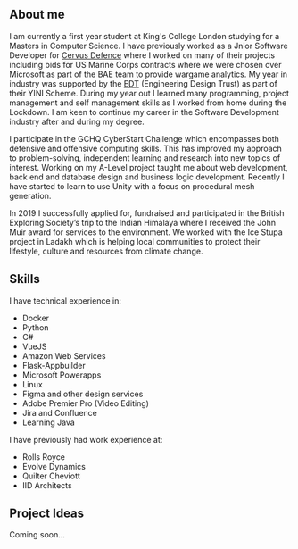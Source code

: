 
## About me

I am currently a first year student at King's College London studying for a Masters in Computer Science. I have previously worked as a Jnior Software Developer for [Cervus Defence](https://cervusdefence.com) where I worked on many of their projects including bids for US Marine Corps contracts where we were chosen over Microsoft as part of the BAE team to provide wargame analytics. My year in industry was supported by the [EDT](https://www.etrust.org.uk/) (Engineering Design Trust) as part of their YINI Scheme. During my year out I learned many programming, project management and self management skills as I worked from home during the Lockdown. I am keen to continue my career in the Software Development industry after and during my degree.

I participate in the GCHQ CyberStart Challenge which encompasses both defensive and offensive computing skills. This has improved my approach to problem-solving, independent learning and research into new topics of interest. Working on my A-Level project taught me about web development, back end and database design and business logic development. Recently I have started to learn to use Unity with a focus on procedural mesh generation.

In 2019 I successfully applied for, fundraised and participated in the British Exploring Society’s trip to the Indian Himalaya where I received the John Muir award for services to the environment. We worked with the Ice Stupa project in Ladakh which is helping local communities to protect their lifestyle, culture and resources from climate change.

## Skills

I have technical experience in:
- Docker
- Python
- C#
- VueJS
- Amazon Web Services
- Flask-Appbuilder
- Microsoft Powerapps
- Linux
- Figma and other design services
- Adobe Premier Pro (Video Editing)
- Jira and Confluence 
- Learning Java

I have previously had work experience at:
- Rolls Royce
- Evolve Dynamics
- Quilter Cheviott
- IID Architects

## Project Ideas

Coming soon...
